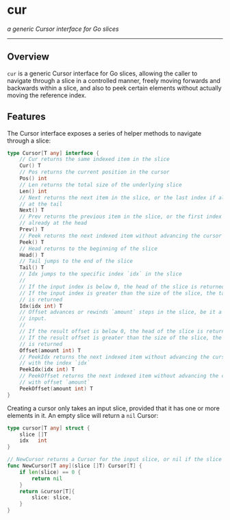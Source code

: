 # cur

*a generic Cursor interface for Go slices*

__________________

## Overview

`cur` is a generic Cursor interface for Go slices, allowing the caller to navigate through a slice in a controlled manner, freely moving forwards and backwards within a slice, and also to peek certain elements without actually moving the reference index.

## Features

The Cursor interface exposes a series of helper methods to navigate through a slice:

```go
type Cursor[T any] interface {
	// Cur returns the same indexed item in the slice
	Cur() T
	// Pos returns the current position in the cursor
	Pos() int
	// Len returns the total size of the underlying slice
	Len() int
	// Next returns the next item in the slice, or the last index if already
	// at the tail
	Next() T
	// Prev returns the previous item in the slice, or the first index if
	// already at the head
	Prev() T
	// Peek returns the next indexed item without advancing the cursor
	Peek() T
	// Head returns to the beginning of the slice
	Head() T
	// Tail jumps to the end of the slice
	Tail() T
	// Idx jumps to the specific index `idx` in the slice
	//
	// If the input index is below 0, the head of the slice is returned;
	// If the input index is greater than the size of the slice, the tail of the slice
	// is returned
	Idx(idx int) T
	// Offset advances or rewinds `amount` steps in the slice, be it a positive or negative
	// input.
	//
	// If the result offset is below 0, the head of the slice is returned;
	// If the result offset is greater than the size of the slice, the tail of the slice
	// is returned
	Offset(amount int) T
	// PeekIdx returns the next indexed item without advancing the cursor,
	// with the index `idx`
	PeekIdx(idx int) T
	// PeekOffset returns the next indexed item without advancing the cursor,
	// with offset `amount`
	PeekOffset(amount int) T
}
```

Creating a cursor only takes an input slice, provided that it has one or more elements in it. An empty slice will return a `nil` Cursor:

```go
type cursor[T any] struct {
	slice []T
	idx   int
}

// NewCursor returns a Cursor for the input slice, or nil if the slice is empty
func NewCursor[T any](slice []T) Cursor[T] {
	if len(slice) == 0 {
		return nil
	}
	return &cursor[T]{
		slice: slice,
	}
}
```